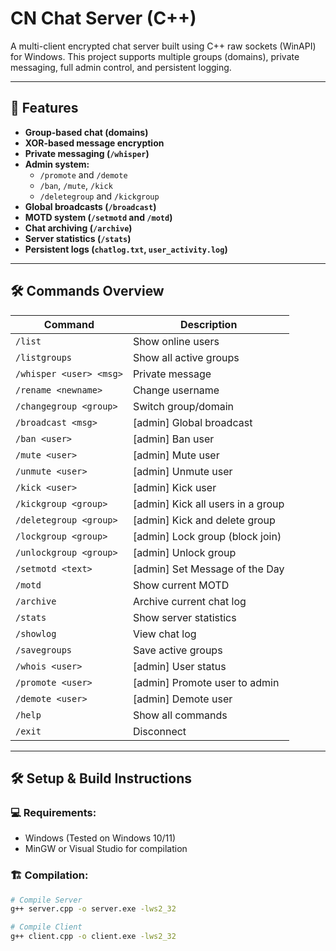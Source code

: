 # CN Chat Server (C++)

A multi-client encrypted chat server built using C++ raw sockets (WinAPI) for Windows. This project supports multiple groups (domains), private messaging, full admin control, and persistent logging.

---

## 🚀 Features

- **Group-based chat (domains)**
- **XOR-based message encryption**
- **Private messaging (`/whisper`)**
- **Admin system:**
  - `/promote` and `/demote`
  - `/ban`, `/mute`, `/kick`
  - `/deletegroup` and `/kickgroup`
- **Global broadcasts (`/broadcast`)**
- **MOTD system (`/setmotd` and `/motd`)**
- **Chat archiving (`/archive`)**
- **Server statistics (`/stats`)**
- **Persistent logs (`chatlog.txt`, `user_activity.log`)**

---

## 🛠️ Commands Overview

| Command                | Description                          |
|------------------------|--------------------------------------|
| `/list`                | Show online users                    |
| `/listgroups`          | Show all active groups               |
| `/whisper <user> <msg>`| Private message                      |
| `/rename <newname>`    | Change username                      |
| `/changegroup <group>` | Switch group/domain                  |
| `/broadcast <msg>`     | [admin] Global broadcast             |
| `/ban <user>`          | [admin] Ban user                     |
| `/mute <user>`         | [admin] Mute user                    |
| `/unmute <user>`       | [admin] Unmute user                  |
| `/kick <user>`         | [admin] Kick user                    |
| `/kickgroup <group>`   | [admin] Kick all users in a group    |
| `/deletegroup <group>` | [admin] Kick and delete group        |
| `/lockgroup <group>`   | [admin] Lock group (block join)      |
| `/unlockgroup <group>` | [admin] Unlock group                 |
| `/setmotd <text>`      | [admin] Set Message of the Day       |
| `/motd`                | Show current MOTD                    |
| `/archive`             | Archive current chat log             |
| `/stats`               | Show server statistics               |
| `/showlog`             | View chat log                        |
| `/savegroups`          | Save active groups                   |
| `/whois <user>`        | [admin] User status                  |
| `/promote <user>`      | [admin] Promote user to admin        |
| `/demote <user>`       | [admin] Demote user                  |
| `/help`                | Show all commands                    |
| `/exit`                | Disconnect                           |

---

## 🛠️ Setup & Build Instructions

### 💻 Requirements:
- Windows (Tested on Windows 10/11)
- MinGW or Visual Studio for compilation

### 🏗️ Compilation:
```bash
# Compile Server
g++ server.cpp -o server.exe -lws2_32

# Compile Client
g++ client.cpp -o client.exe -lws2_32
